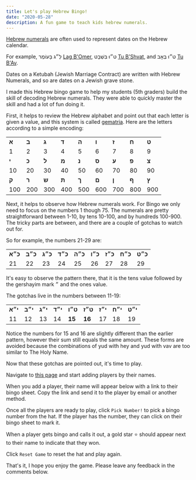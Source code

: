 ```yaml
---
title: Let's play Hebrew Bingo!
date: "2020-05-28"
description: A fun game to teach kids hebrew numerals.
---
```


[Hebrew numerals](https://en.wikipedia.org/wiki/Hebrew_numerals) are often used to represent dates on the Hebrew calendar. 

For example, לַ״ג בָּעוֹמֶר [Lag B'Omer](https://en.wikipedia.org/wiki/Lag_BaOmer), ט״וּ בִּשְׁבָט [Tu B'Shvat](https://en.wikipedia.org/wiki/Tu_BiShvat), and ט״וּ בְּאָב [Tu B'Av](https://en.wikipedia.org/wiki/Tu_B%27Av).

Dates on a Ketubah (Jewish Marriage Contract) are written with Hebrew Numerals, and so are dates on a Jewish grave stone.

I made this Hebrew bingo game to help my students (5th graders) build the skill of decoding Hebrew numerals. They were able to quickly master the skill and had a lot of fun doing it.

First, it helps to review the Hebrew alphabet and point out that each letter is given a value, and this system is called [gematria](https://en.wikipedia.org/wiki/Gematria). Here are the letters according to a simple encoding:

<table>
    <tr>
        <td><b>א</b></td>
        <td><b>ב</b></td>
        <td><b>ג</b></td>
        <td><b>ד</b></td>
        <td><b>ה</b></td>
        <td><b>ו</b></td>
        <td><b>ז</b></td>
        <td><b>ח</b></td>
        <td><b>ט</b></td>
    </tr>
    <tr>
        <td>1</td>
        <td>2</td>
        <td>3</td>
        <td>4</td>
        <td>5</td>
        <td>6</td>
        <td>7</td>
        <td>8</td>
        <td>9</td>
    </tr>
    <tr>
        <td><b>י</b></td>
        <td><b>כ</b></td>
        <td><b>ל</b></td>
        <td><b>מ</b></td>
        <td><b>נ</b></td>
        <td><b>ס</b></td>
        <td><b>ע</b></td>
        <td><b>פ</b></td>
        <td><b>צ</b></td>
    </tr>
    <tr>
        <td>10</td>
        <td>20</td>
        <td>30</td>
        <td>40</td>
        <td>50</td>
        <td>60</td>
        <td>70</td>
        <td>80</td>
        <td>90</td>
    </tr>
    <tr>
        <td><b>ק</b></td>
        <td><b>ר</b></td>
        <td><b>ש</b></td>
        <td><b>ת</b></td>
        <td><b>ך</b></td>
        <td><b>ם</b></td>
        <td><b>ן</b></td>
        <td><b>ף</b></td>
        <td><b>ץ</b></td>
    </tr>
    <tr>
        <td>100</td>
        <td>200</td>
        <td>300</td>
        <td>400</td>
        <td>500</td>
        <td>600</td>
        <td>700</td>
        <td>800</td>
        <td>900</td>
    </tr>
</table>

Next, it helps to observe how Hebrew numerals work. For Bingo we only need to focus on the numbers 1 though 75. The numerals are pretty straightforward between 1-10, by tens 10-100, and by hundreds 100-900. The tricky parts are between, and there are a couple of gotchas to watch out for.

So for example, the numbers 21-29 are:

<table>
    <tr>
        <td><b>כ״א</b></td>
        <td><b>כ״ב</b></td>
        <td><b>כ״ג</b></td>
        <td><b>כ״ד</b></td>
        <td><b>כ״ה</b></td>
        <td><b>כ״ו</b></td>
        <td><b>כ״ז</b></td>
        <td><b>כ״ח</b></td>
        <td><b>כ״ט</b></td>
    </tr>
    <tr>
        <td>21</td>
        <td>22</td>
        <td>23</td>
        <td>24</td>
        <td>25</td>
        <td>26</td>
        <td>27</td>
        <td>28</td>
        <td>29</td>
    </tr>
</table>

It's easy to observe the pattern there, that it is the tens value followed by the gershayim mark ״ and the ones value.

The gotchas live in the numbers between 11-19:
<table>
    <tr>
        <td><b>י״א</b></td>
        <td><b>י״ב</b></td>
        <td><b>י״ג</b></td>
        <td><b>י״ד</b></td>
        <td><b>ט״ו</b></td>
        <td><b>ט״ז</b></td>
        <td><b>י״ז</b></td>
        <td><b>י״ח</b></td>
        <td><b>י״ט</b></td>
    </tr>
    <tr>
        <td>11</td>
        <td>12</td>
        <td>13</td>
        <td>14</td>
        <td><b>15</b></td>
        <td><b>16</b></td>
        <td>17</td>
        <td>18</td>
        <td>19</td>
    </tr>
</table>

Notice the numbers for 15 and 16 are slightly different than the earlier pattern, however their sum still equals the same amount. These forms are avoided because the combinations of yud with hey and yud with vav are too similar to The Holy Name.

Now that these gotchas are pointed out, it's time to play.

Navigate to [this page](/hebrew-bingo) and start adding players by their names. 

When you add a player, their name will appear below with a link to their bingo sheet. Copy the link and send it to the player by email or another method.

Once all the players are ready to play, click `Pick Number!` to pick a bingo number from the hat. If the player has the number, they can click on their bingo sheet to mark it.

When a player gets bingo and calls it out, a gold star ⭐ should appear next to their name to indicate that they won.

Click `Reset Game` to reset the hat and play again.

That's it, I hope you enjoy the game. Please leave any feedback in the comments below.

